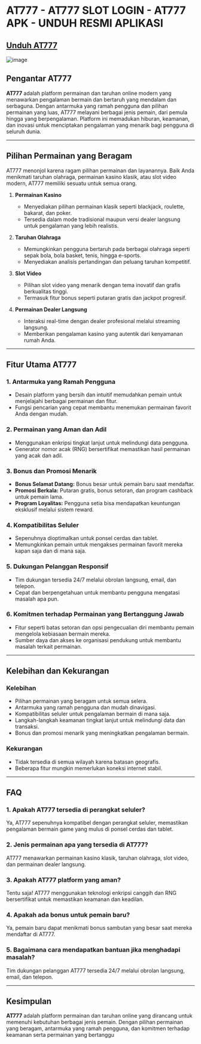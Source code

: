 # AT777 - AT777 SLOT LOGIN - AT777 APK - UNDUH RESMI APLIKASI

## [Unduh AT777](https://modmeme.com/daftar-aplikasi/)

![image](https://github.com/user-attachments/assets/b81fcd69-eb7a-4a76-927f-17d95abe9aa7)

## **Pengantar AT777**

**AT777** adalah platform permainan dan taruhan online modern yang menawarkan pengalaman bermain dan bertaruh yang mendalam dan serbaguna. Dengan antarmuka yang ramah pengguna dan pilihan permainan yang luas, AT777 melayani berbagai jenis pemain, dari pemula hingga yang berpengalaman. Platform ini memadukan hiburan, keamanan, dan inovasi untuk menciptakan pengalaman yang menarik bagi pengguna di seluruh dunia.

---

## **Pilihan Permainan yang Beragam**

AT777 menonjol karena ragam pilihan permainan dan layanannya. Baik Anda menikmati taruhan olahraga, permainan kasino klasik, atau slot video modern, AT777 memiliki sesuatu untuk semua orang.

1. **Permainan Kasino**
   - Menyediakan pilihan permainan klasik seperti blackjack, roulette, bakarat, dan poker.
   - Tersedia dalam mode tradisional maupun versi dealer langsung untuk pengalaman yang lebih realistis.

2. **Taruhan Olahraga**
   - Memungkinkan pengguna bertaruh pada berbagai olahraga seperti sepak bola, bola basket, tenis, hingga e-sports.
   - Menyediakan analisis pertandingan dan peluang taruhan kompetitif.

3. **Slot Video**
   - Pilihan slot video yang menarik dengan tema inovatif dan grafis berkualitas tinggi.
   - Termasuk fitur bonus seperti putaran gratis dan jackpot progresif.

4. **Permainan Dealer Langsung**
   - Interaksi real-time dengan dealer profesional melalui streaming langsung.
   - Memberikan pengalaman kasino yang autentik dari kenyamanan rumah Anda.

---

## **Fitur Utama AT777**

### **1. Antarmuka yang Ramah Pengguna**
   - Desain platform yang bersih dan intuitif memudahkan pemain untuk menjelajahi berbagai permainan dan fitur.
   - Fungsi pencarian yang cepat membantu menemukan permainan favorit Anda dengan mudah.

### **2. Permainan yang Aman dan Adil**
   - Menggunakan enkripsi tingkat lanjut untuk melindungi data pengguna.
   - Generator nomor acak (RNG) bersertifikat memastikan hasil permainan yang acak dan adil.

### **3. Bonus dan Promosi Menarik**
   - **Bonus Selamat Datang:** Bonus besar untuk pemain baru saat mendaftar.
   - **Promosi Berkala:** Putaran gratis, bonus setoran, dan program cashback untuk pemain lama.
   - **Program Loyalitas:** Pengguna setia bisa mendapatkan keuntungan eksklusif melalui sistem reward.

### **4. Kompatibilitas Seluler**
   - Sepenuhnya dioptimalkan untuk ponsel cerdas dan tablet.
   - Memungkinkan pemain untuk mengakses permainan favorit mereka kapan saja dan di mana saja.

### **5. Dukungan Pelanggan Responsif**
   - Tim dukungan tersedia 24/7 melalui obrolan langsung, email, dan telepon.
   - Cepat dan berpengetahuan untuk membantu pengguna mengatasi masalah apa pun.

### **6. Komitmen terhadap Permainan yang Bertanggung Jawab**
   - Fitur seperti batas setoran dan opsi pengecualian diri membantu pemain mengelola kebiasaan bermain mereka.
   - Sumber daya dan akses ke organisasi pendukung untuk membantu masalah terkait permainan.

---

## **Kelebihan dan Kekurangan**

### **Kelebihan**
- Pilihan permainan yang beragam untuk semua selera.
- Antarmuka yang ramah pengguna dan mudah dinavigasi.
- Kompatibilitas seluler untuk pengalaman bermain di mana saja.
- Langkah-langkah keamanan tingkat lanjut untuk melindungi data dan transaksi.
- Bonus dan promosi menarik yang meningkatkan pengalaman bermain.

### **Kekurangan**
- Tidak tersedia di semua wilayah karena batasan geografis.
- Beberapa fitur mungkin memerlukan koneksi internet stabil.

---

## **FAQ**

### **1. Apakah AT777 tersedia di perangkat seluler?**
Ya, AT777 sepenuhnya kompatibel dengan perangkat seluler, memastikan pengalaman bermain game yang mulus di ponsel cerdas dan tablet.

### **2. Jenis permainan apa yang tersedia di AT777?**
AT777 menawarkan permainan kasino klasik, taruhan olahraga, slot video, dan permainan dealer langsung.

### **3. Apakah AT777 platform yang aman?**
Tentu saja! AT777 menggunakan teknologi enkripsi canggih dan RNG bersertifikat untuk memastikan keamanan dan keadilan.

### **4. Apakah ada bonus untuk pemain baru?**
Ya, pemain baru dapat menikmati bonus sambutan yang besar saat mereka mendaftar di AT777.

### **5. Bagaimana cara mendapatkan bantuan jika menghadapi masalah?**
Tim dukungan pelanggan AT777 tersedia 24/7 melalui obrolan langsung, email, dan telepon.

---

## **Kesimpulan**

**AT777** adalah platform permainan dan taruhan online yang dirancang untuk memenuhi kebutuhan berbagai jenis pemain. Dengan pilihan permainan yang beragam, antarmuka yang ramah pengguna, dan komitmen terhadap keamanan serta permainan yang bertanggu
